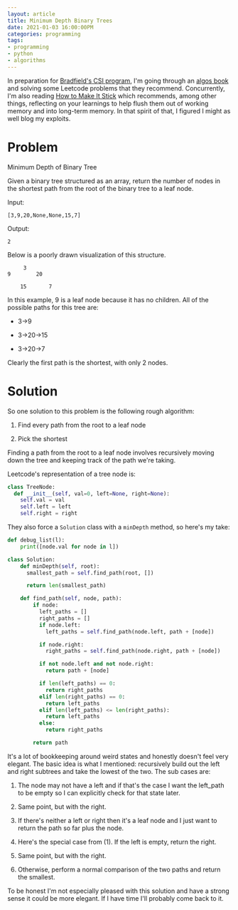 ```yaml
---
layout: article
title: Minimum Depth Binary Trees
date: 2021-01-03 16:00:00PM
categories: programming
tags:
- programming
- python
- algorithms
---
```


In preparation for [Bradfield's CSI program](https://bradfieldcs.com/csi), I'm going through an [algos book](https://bradfieldcs.com/algos/) and solving some Leetcode problems that they recommend. Concurrently, I'm also reading [How to Make It Stick](https://www.amazon.com/Make-Stick-Science-Successful-Learning/dp/0674729013) which recommends, among other things, reflecting on your learnings to help flush them out of working memory and into long-term memory. In that spirit of that, I figured I might as well blog my exploits.

# Problem
Minimum Depth of Binary Tree

Given a binary tree structured as an array, return the number of nodes in the shortest path from the root of the binary tree to a leaf node.

Input:
```
[3,9,20,None,None,15,7]
```

Output:
```
2
```

Below is a poorly drawn visualization of this structure.
```
     3
9        20

    15       7
```

In this example, 9 is a leaf node because it has no children. All of the possible paths for this tree are:

* 3->9

* 3->20->15

* 3->20->7

Clearly the first path is the shortest, with only 2 nodes.

# Solution

So one solution to this problem is the following rough algorithm:

1) Find every path from the root to a leaf node

2) Pick the shortest

Finding a path from the root to a leaf node involves recursively moving down the tree and keeping track of the path we're taking.

Leetcode's representation of a tree node is:

```python
class TreeNode:
  def __init__(self, val=0, left=None, right=None):
    self.val = val
    self.left = left
    self.right = right
```

They also force a `Solution` class with a `minDepth` method, so here's my take:

``` python
def debug_list(l):
    print([node.val for node in l])

class Solution:
    def minDepth(self, root):
      smallest_path = self.find_path(root, [])

      return len(smallest_path)

    def find_path(self, node, path):
        if node:
          left_paths = []
          right_paths = []
          if node.left:
            left_paths = self.find_path(node.left, path + [node])

          if node.right:
            right_paths = self.find_path(node.right, path + [node])

          if not node.left and not node.right:
            return path + [node]

          if len(left_paths) == 0:
            return right_paths
          elif len(right_paths) == 0:
            return left_paths
          elif len(left_paths) <= len(right_paths):
            return left_paths
          else:
            return right_paths

        return path
```

It's a lot of bookkeeping around weird states and honestly doesn't feel very elegant. The basic idea is what I mentioned: recursively build out the left and right subtrees and take the lowest of the two. The sub cases are:

1) The node may not have a left and if that's the case I want the left_path to be empty so I can explicitly check for that state later.

2) Same point, but with the right.

3) If there's neither a left or right then it's a leaf node and I just want to return the path so far plus the node.

4) Here's the special case from (1). If the left is empty, return the right.

5) Same point, but with the right.

6) Otherwise, perform a normal comparison of the two paths and return the smallest.

To be honest I'm not especially pleased with this solution and have a strong sense it could be more elegant. If I have time I'll probably come back to it.
